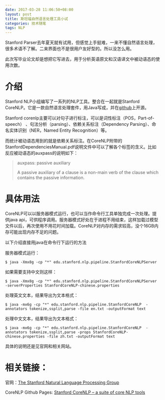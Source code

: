 ```yaml
---
date: 2017-03-28 11:06:50+08:00
layout: post
title: 斯坦福自然语言处理工具小试
categories: 技术随笔
tags: NLP
---
```


Stanford Parser去年夏天就有试用，但感觉上手挺难，一来不懂自然语言处理，很多术语不了解。二来界面也不是很用户友好型的。所以没怎么用。

此次写毕业论文却是想把它写进去，用于分析英语原文和汉语译文中被动语态的使用次数。

# 介绍

Stanford NLP小组编写了一系列的NLP工具。整合在一起就是Stanford CoreNLP。它是一款自然语言处理套件，用Java写成，并在[github](https://github.com/stanfordnlp/CoreNLP)上开源。

Stanford corenlp主要可以对句子进行标注，可以是词性标注（POS，Part-of-speech） 、句法分析（parsing）、依赖关系标注（Dependency Parsing）、命名实体识别（NER，Named Entity Recognition）等。

而统计被动语态用到的就是依赖关系标注。在CoreNLP附带的StanfordDependenciesManual.pdf说明文件中可以了解各个标签的含义。比如反应被动语态的auxpass的说明如下：

> auxpass: passive auxiliary
> 
> A passive auxiliary of a clause is a non-main verb of the clause which contains the passive information.

# 具体用法

CoreNLP可以以服务器模式运行，也可以当作命令行工具单独完成一次处理。提供java api，可供程序调用。服务器模式好处在于进程不用结束，这样加载过模型文件以后，再次使用不用花时间加载。CoreNLP对内存的需求较高，没个16GB内存可能出现内存不足的问题。

以下介绍直接用java在命令行下运行的方法

服务器模式运行：

`$ java -Xmx8g -cp "*" edu.stanford.nlp.pipeline.StanfordCoreNLPServer`

如果需要支持中文则这样：

`$ java -Xmx8g -cp "*" edu.stanford.nlp.pipeline.StanfordCoreNLPServer -serverProperties StanfordCoreNLP-chinese.properties`

处理英文文本，结果导出为文本格式：

`$ java -mx6g -cp "*" edu.stanford.nlp.pipeline.StanfordCoreNLP  -annotators tokenize,ssplit,parse -file en.txt -outputFormat text`

处理中文文本，结果导出为文本格式：

`$ java -mx6g -cp "*" edu.stanford.nlp.pipeline.StanfordCoreNLP  -annotators tokenize,ssplit,parse -props StanfordCoreNLP-chinese.properties -file zh.txt -outputFormat text`

具体的说明还是见官网和相关网站。

# 相关链接：

官网：[The Stanford Natural Language Processing Group](https://nlp.stanford.edu/)

CoreNLP Github Pages: [Stanford CoreNLP – a suite of core NLP tools](http://stanfordnlp.github.io/CoreNLP/)
